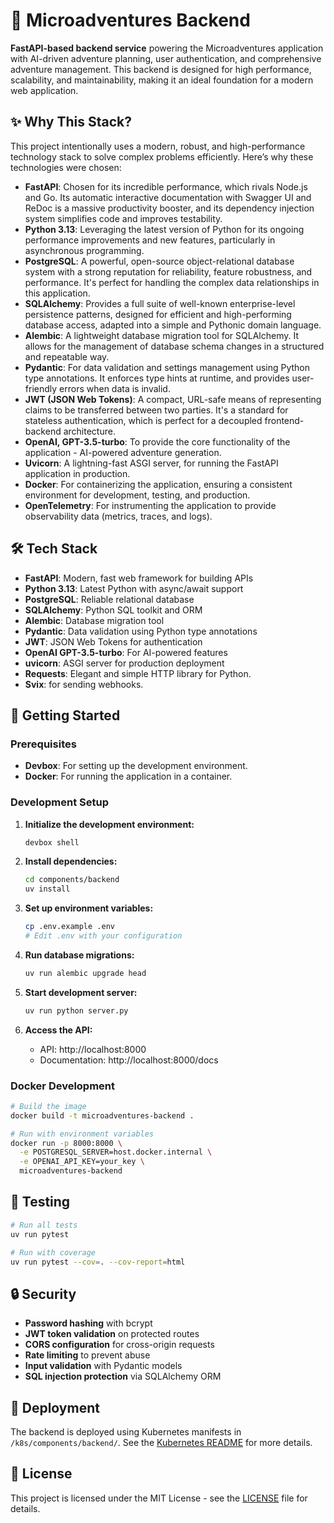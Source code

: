 # 🚀 Microadventures Backend

**FastAPI-based backend service** powering the Microadventures application with AI-driven adventure planning, user authentication, and comprehensive adventure management. This backend is designed for high performance, scalability, and maintainability, making it an ideal foundation for a modern web application.

## ✨ Why This Stack?

This project intentionally uses a modern, robust, and high-performance technology stack to solve complex problems efficiently. Here’s why these technologies were chosen:

- **FastAPI**: Chosen for its incredible performance, which rivals Node.js and Go. Its automatic interactive documentation with Swagger UI and ReDoc is a massive productivity booster, and its dependency injection system simplifies code and improves testability.
- **Python 3.13**: Leveraging the latest version of Python for its ongoing performance improvements and new features, particularly in asynchronous programming.
- **PostgreSQL**: A powerful, open-source object-relational database system with a strong reputation for reliability, feature robustness, and performance. It's perfect for handling the complex data relationships in this application.
- **SQLAlchemy**: Provides a full suite of well-known enterprise-level persistence patterns, designed for efficient and high-performing database access, adapted into a simple and Pythonic domain language.
- **Alembic**: A lightweight database migration tool for SQLAlchemy. It allows for the management of database schema changes in a structured and repeatable way.
- **Pydantic**: For data validation and settings management using Python type annotations. It enforces type hints at runtime, and provides user-friendly errors when data is invalid.
- **JWT (JSON Web Tokens)**: A compact, URL-safe means of representing claims to be transferred between two parties. It's a standard for stateless authentication, which is perfect for a decoupled frontend-backend architecture.
- **OpenAI, GPT-3.5-turbo**: To provide the core functionality of the application - AI-powered adventure generation.
- **Uvicorn**: A lightning-fast ASGI server, for running the FastAPI application in production.
- **Docker**: For containerizing the application, ensuring a consistent environment for development, testing, and production.
- **OpenTelemetry**: For instrumenting the application to provide observability data (metrics, traces, and logs).

## 🛠️ Tech Stack

- **FastAPI**: Modern, fast web framework for building APIs
- **Python 3.13**: Latest Python with async/await support
- **PostgreSQL**: Reliable relational database
- **SQLAlchemy**: Python SQL toolkit and ORM
- **Alembic**: Database migration tool
- **Pydantic**: Data validation using Python type annotations
- **JWT**: JSON Web Tokens for authentication
- **OpenAI GPT-3.5-turbo**: For AI-powered features
- **uvicorn**: ASGI server for production deployment
- **Requests**: Elegant and simple HTTP library for Python.
- **Svix**: for sending webhooks.


## 🚀 Getting Started

### Prerequisites

- **Devbox**: For setting up the development environment.
- **Docker**: For running the application in a container.

### Development Setup

1. **Initialize the development environment:**
   ```bash
   devbox shell
   ```

2. **Install dependencies:**
   ```bash
   cd components/backend
   uv install
   ```

3. **Set up environment variables:**
   ```bash
   cp .env.example .env
   # Edit .env with your configuration
   ```

4. **Run database migrations:**
   ```bash
   uv run alembic upgrade head
   ```

5. **Start development server:**
   ```bash
   uv run python server.py
   ```

6. **Access the API:**
   - API: http://localhost:8000
   - Documentation: http://localhost:8000/docs

### Docker Development

```bash
# Build the image
docker build -t microadventures-backend .

# Run with environment variables
docker run -p 8000:8000 \
  -e POSTGRESQL_SERVER=host.docker.internal \
  -e OPENAI_API_KEY=your_key \
  microadventures-backend
```

## 🧪 Testing

```bash
# Run all tests
uv run pytest

# Run with coverage
uv run pytest --cov=. --cov-report=html
```

## 🔒 Security

- **Password hashing** with bcrypt
- **JWT token validation** on protected routes
- **CORS configuration** for cross-origin requests
- **Rate limiting** to prevent abuse
- **Input validation** with Pydantic models
- **SQL injection protection** via SQLAlchemy ORM

## 🚀 Deployment

The backend is deployed using Kubernetes manifests in `/k8s/components/backend/`. See the [Kubernetes README](../../k8s/README.md) for more details.

## 📄 License

This project is licensed under the MIT License - see the [LICENSE](../../LICENSE) file for details.
